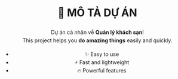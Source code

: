 <div class = "header" align="center" style="max-width: 600px; line-height: 1.6;>
<h1>ĐỒ ÁN KHMT 2025</h1>
<h2>CHỦ ĐỀ: **PHẦN MÊM QUẢN LÝ KHÁCH SẠN**</h2>
<h3>Người phát triển: **Hoàng Bình Định**</h3> 
</div>

<div class = "contant" style="max-width: 600px; line-height: 1.6;">

# 🚀 MÔ TẢ DỰ ÁN

Dự án cá nhân về **Quản lý khách sạn**!  
This project helps you **do amazing things** easily and quickly.

- ✨ Easy to use
- ⚡ Fast and lightweight
- 🔥 Powerful features

</div>
